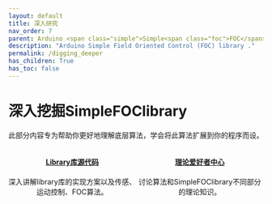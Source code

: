 ```yaml
---
layout: default
title: 深入研究
nav_order: 7
parent: Arduino <span class="simple">Simple<span class="foc">FOC</span>library</span>
description: "Arduino Simple Field Oriented Control (FOC) library ."
permalink: /digging_deeper
has_children: True
has_toc: false
---
```


# 深入挖掘SimpleFOClibrary

此部分内容专为帮助你更好地理解底层算法，学会将此算法扩展到你的程序而设。
<div style="width:100%; display:flex">
    <div style="width:50%;text-align:center;" class="">
        <a href="source_code">
            <i class="fa fa-4x fa-code"></i>
            <h4 style="color:inherit">Library库源代码</h4>
            </a>
            <p>深入讲解library库的实现方案以及传感、运动控制、FOC算法。</p>
    </div>
    <div style="width:50%;text-align:center;" class="">
        <a href="theory_corner">
            <i class="fa fa-4x fa-graduation-cap"></i>
            <h4 style="color:inherit">理论爱好者中心</h4>
         </a>
         <p>讨论算法和<span class="simple">Simple<span class="foc">FOC</span>library不同部分的理论知识。</span> </p>
    </div>
</div>


